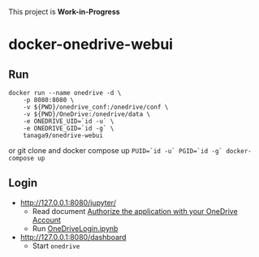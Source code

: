 
This project is **Work-in-Progress**

# docker-onedrive-webui

## Run

```
docker run --name onedrive -d \
    -p 8080:8080 \
    -v ${PWD}/onedrive_conf:/onedrive/conf \
    -v ${PWD}/OneDrive:/onedrive/data \
    -e ONEDRIVE_UID=`id -u` \
    -e ONEDRIVE_GID=`id -g` \
    tanaga9/onedrive-webui
```

or git clone and docker compose up
```PUID=`id -u` PGID=`id -g` docker-compose up```

## Login

- http://127.0.0.1:8080/jupyter/
    - Read document [Authorize the application with your OneDrive Account](https://github.com/abraunegg/onedrive/blob/master/docs/USAGE.md#authorize-the-application-with-your-onedrive-account)
    - Run [OneDriveLogin.ipynb](OneDriveLogin.ipynb)
- http://127.0.0.1:8080/dashboard
    - Start `onedrive`
